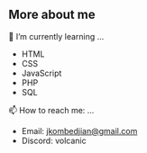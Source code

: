 ## More about me

🌱 I’m currently learning ...
- HTML
- CSS
- JavaScript
- PHP
- SQL

📫 How to reach me: ...
- Email: jkombedjian@gmail.com
- Discord: volcanic
